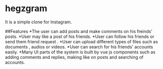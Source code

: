 # hegzgram
It is a simple clone for Instagram.

##Features 
*The user can add posts and make comments on his freinds' posts.
*User may like a post of his friends.
*User can follow his friends or send them friend request .
*User can upload different types of files such as documents , audios or videos.
*User can search for his friends' accounts easily.
*Many UI parts of the system is built by vue js components such as adding comments and replies, making like on posts and searching of accounts.
